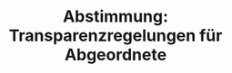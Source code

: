 ---
abstimmung:
  abstimmung: 1
  bundestagssitzung: 219
  datum: 26. März 2021
  legislaturperiode: 19
categories:
- Todo
data:
- title: Abstimmungsergebnis 20210326_1-data.pdf
  url: /res/2021-btw/abstimmungsergebnisse/20210326_1-data.pdf
- title: Abstimmungsergebnis 20210326_1_xls-data.xlsx
  url: /res/2021-btw/abstimmungsergebnisse/20210326_1_xls-data.xlsx
- title: Abstimmungsergebnis 20210326_1_xls-data.csv
  url: /res/2021-btw/abstimmungsergebnisse/csv/20210326_1_xls-data.csv
ergebnis:
  AfD:
    enthaltung: 66
    gesamt: 88
    ja: 1
    nein: 1
    nichtabgegeben: 20
    ungueltig: 0
  Bündnis 90/Die Grünen:
    enthaltung: 0
    gesamt: 67
    ja: 0
    nein: 58
    nichtabgegeben: 9
    ungueltig: 0
  Die Linke:
    enthaltung: 0
    gesamt: 69
    ja: 0
    nein: 57
    nichtabgegeben: 12
    ungueltig: 0
  FDP:
    enthaltung: 0
    gesamt: 80
    ja: 53
    nein: 0
    nichtabgegeben: 27
    ungueltig: 0
  cdu/csu:
    enthaltung: 0
    gesamt: 244
    ja: 209
    nein: 0
    nichtabgegeben: 35
    ungueltig: 0
  file: 20210326_1_xls-data.xlsx
  fraktionslos:
    enthaltung: 1
    gesamt: 8
    ja: 0
    nein: 2
    nichtabgegeben: 5
    ungueltig: 0
  spd:
    enthaltung: 0
    gesamt: 152
    ja: 119
    nein: 0
    nichtabgegeben: 33
    ungueltig: 0
layout: abstimmung
links:
- title: Link zu bundestag.de
  url: https://www.bundestag.de/parlament/plenum/abstimmung/abstimmung?id=720
preview: 'Deutscher Bundestag


  219. Sitzung des Deutschen Bundestages

  am Freitag, 26. März 2021


  Endgültiges Ergebnis der Namentlichen Abstimmung Nr. 1


  Beschlussempfehlung des Ausschusses für Wahlprüfung, Immunität und Geschäftsordnung

  (1. Ausschuss)

  zu dem Antrag der Fraktion DIE LINKE.

  Änderung der Geschäftsordnung des Deutschen Bundestages

  hier: Änderung der Verhaltensregeln für Mitglieder des Deutschen Bundestages

  (Anlage 1 der Geschäftsordnung)

  Drs. 19/12 und 19/22782'
tags:
- Todo
title: 'Abstimmung: Transparenzregelungen für Abgeordnete'
---